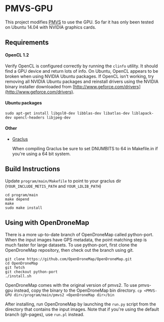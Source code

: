 # PMVS-GPU
This project modifies [PMVS](http://www.di.ens.fr/pmvs/) to use the GPU. So far it has only been tested on Ubuntu 14.04 with NVIDIA graphics cards.

## Requirements
#### OpenCL 1.2
Verify OpenCL is configured correctly by running the `clinfo` utility. It should find a GPU device and return lots of info. On Ubuntu, OpenCL appears to be broken when using NVIDIA Ubuntu packages. If OpenCL isn't working, try removing all NVIDIA Ubuntu packages and reinstall drivers using the NVIDIA binary installer downloaded from [http://www.geforce.com/drivers](http://www.geforce.com/drivers).

#### Ubuntu packages

```
sudo apt-get install libgsl0-dev libblas-dev libatlas-dev liblapack-dev opencl-headers libjpeg-dev
```

#### Other
* [Graclus](http://www.cs.utexas.edu/users/dml/Software/graclus.html)

   When compiling Graclus be sure to set DNUMBITS to 64 in Makefile.in if you're using a 64 bit system.

## Build Instructions
Update `program/main/Makefile` to point to your graclus dir (`YOUR_INCLUDE_METIS_PATH` and `YOUR_LDLIB_PATH`)
```
cd program/main
make depend
make
sudo make install
```

## Using with OpenDroneMap
There is a more up-to-date branch of OpenDroneMap called python-port. When the input images have GPS metadata, the point matching step is much faster for large datasets. To use python-port, first clone the OpenDroneMap repository, then check out the branch using git.
```
git clone https://github.com/OpenDroneMap/OpenDroneMap.git
cd OpenDroneMap
git fetch
git checkout python-port
./install.sh
```

OpenDroneMap comes with the original version of pmvs2. To use pmvs-gpu instead, copy the binary to the OpenDroneMap bin directory.
```cp <PMVS-GPU dir>/program/main/pmvs2 <OpenDroneMap dir>/bin```

After installing, run OpenDroneMap by launching the `run.py` script from the directory that contains the input images. Note that if you're using the default branch (gh-pages), use `run.pl` instead.
